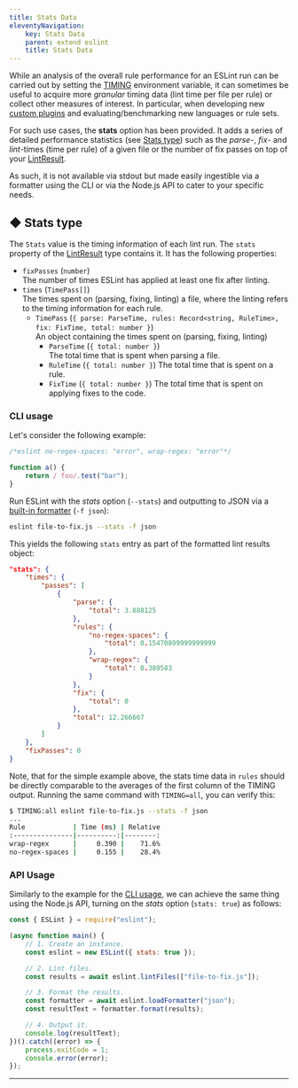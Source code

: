 ```yaml
---
title: Stats Data
eleventyNavigation:
    key: Stats Data
    parent: extend eslint
    title: Stats Data
---
```


While an analysis of the overall rule performance for an ESLint run can be carried out by setting the [TIMING](./custom-rules#profile-rule-performance) environment variable, it can sometimes be useful to acquire more *granular* timing data (lint time per file per rule) or collect other measures of interest. In particular, when developing new [custom plugins](./plugins) and evaluating/benchmarking new languages or rule sets.

For such use cases, the **stats** option has been provided. It adds a series of detailed performance statistics (see [Stats type](#-stats-type)) such as the *parse*-, *fix*- and *lint*-times (time per rule) of a given file or the number of fix passes on top of your [LintResult](../integrate/nodejs-api#-lintresult-type).

As such, it is not available via stdout but made easily ingestible via a formatter using the CLI or via the Node.js API to cater to your specific needs.

## ◆ Stats type

The `Stats` value is the timing information of each lint run. The `stats` property of the [LintResult](../integrate/nodejs-api#-lintresult-type) type contains it. It has the following properties:

* `fixPasses` (`number`)<br>
  The number of times ESLint has applied at least one fix after linting.
* `times` (`TimePass[]`)<br>
  The times spent on (parsing, fixing, linting) a file, where the linting refers to the timing information for each rule.
    * `TimePass` (`{ parse: ParseTime, rules: Record<string, RuleTime>, fix: FixTime, total: number }`)<br>
    An object containing the times spent on (parsing, fixing, linting)
      * `ParseTime` (`{ total: number }`)<br>
        The total time that is spent when parsing a file.
      * `RuleTime` (`{ total: number }`)<be>
        The total time that is spent on a rule.
      * `FixTime` (`{ total: number }`)<be>
        The total time that is spent on applying fixes to the code.

### CLI usage

Let's consider the following example:

```js [file-to-fix.js]
/*eslint no-regex-spaces: "error", wrap-regex: "error"*/

function a() {
    return / foo/.test("bar");
}
```

Run ESLint with the *stats* option (`--stats`) and outputting to JSON via a [built-in formatter](../use/formatters/) (`-f json`):

```sh
eslint file-to-fix.js --stats -f json
```

This yields the following `stats` entry as part of the formatted lint results object:

```json
"stats": {
    "times": {
        "passes": [
            {
                "parse": {
                    "total": 3.888125
                },
                "rules": {
                    "no-regex-spaces": {
                        "total": 0.15470899999999999
                    },
                    "wrap-regex": {
                        "total": 0.389583
                    }
                },
                "fix": {
                    "total": 0
                },
                "total": 12.266667
            }
        ]
    },
    "fixPasses": 0
}
```

Note, that for the simple example above, the stats time data in `rules` should be directly comparable to the averages of the first column of the TIMING output. Running the same command with `TIMING=all`, you can verify this:

```bash
$ TIMING:all eslint file-to-fix.js --stats -f json
...
Rule            | Time (ms) | Relative
:---------------|----------:|--------:
wrap-regex      |     0.390 |    71.6%
no-regex-spaces |     0.155 |    28.4%
```

### API Usage

Similarly to the example for the [CLI usage](#cli-usage), we can achieve the same thing using the Node.js API, turning on the *stats* option (`stats: true`) as follows:

```js
const { ESLint } = require("eslint");

(async function main() {
    // 1. Create an instance.
    const eslint = new ESLint({ stats: true });

    // 2. Lint files.
    const results = await eslint.lintFiles(["file-to-fix.js"]);

    // 3. Format the results.
    const formatter = await eslint.loadFormatter("json");
    const resultText = formatter.format(results);

    // 4. Output it.
    console.log(resultText);
})().catch((error) => {
    process.exitCode = 1;
    console.error(error);
});
```

---

